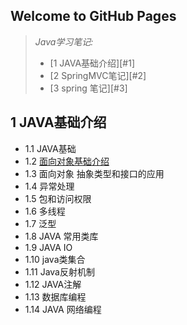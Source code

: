## Welcome to GitHub Pages
> _Java学习笔记:_
> * [1 JAVA基础介绍][#1]
> * [2 SpringMVC笔记][#2]
> * [3 spring 笔记][#3]

## 1 JAVA基础介绍
+ 1.1 JAVA基础
+ 1.2 [面向对象基础介绍](https://github.com/pear2015/pear.github.io/blob/master/%E9%9D%A2%E5%90%91%E5%AF%B9%E8%B1%A1%E7%AC%94%E8%AE%B0.md)
+ 1.3 面向对象 抽象类型和接口的应用
+ 1.4 异常处理
+ 1.5 包和访问权限
+ 1.6 多线程
+ 1.7 泛型
+ 1.8 JAVA 常用类库
+ 1.9 JAVA IO
+ 1.10 java类集合
+ 1.11 Java反射机制
+ 1.12 JAVA注解
+ 1.13 数据库编程
+ 1.14 JAVA 网络编程

